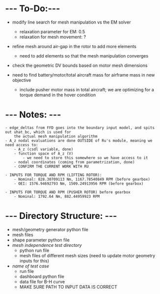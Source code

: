 # --- To-Do:---
- modify line search for mesh manipulation vs the EM solver
    - relaxation parameter for EM: 0.5
    - relaxation for mesh movement: ?
    
- refine mesh around air-gap in the rotor to add more elements
    - need to add elements so that the mesh manipulation converges
- check the geometric DV bounds based on motor mesh dimensions
- need to find battery/motor/total aircraft mass for airframe mass in new objective
    - include pusher motor mass in total aircraft; we are optimizing for a torque demand in the hover condition

# --- Notes: ---
    - edge_deltas from FFD goes into the boundary input model, and spits out uhat_bc, which is used for
        the actual mesh manipulation algorithm
    - A_z nodal evaluations are done OUTSIDE of Ru's module, meaning we need access to:
        - A_z (csdl variable, done)
        - function space of A_z (V)
            - we need to store this somewhere so we have access to it
        - nodal coordinates (coming from parametrization, done)
        - CONFIRM THE CURRENT WORK WITH RU
    
    - INPUTS FOR TORQUE AND RPM (LIFTING ROTOR):
        - Nominal: 828.30709113 Nm, 1167.78540849 RPM (before gearbox)
        - OEI: 1576.94692793 Nm, 1509.24913956 RPM (before gearbox)
    
    - INPUTS FOR TORQUE AND RPM (PUSHER ROTOR) before gearbox
        - Nominal: 1792.64 Nm, 882.44959923 RPM

# --- Directory Structure: ---
- mesh/geometry generator python file
- mesh files
- shape parameter python file
- *mesh independence test directory*
    - python run file
    - mesh files of different mesh sizes (need to update motor geometry inputs for this)
- *name of test case*
    - run file
    - dashboard python file
    - data file for B-H curve
    - MAKE SURE PATH TO INPUT DATA IS CORRECT